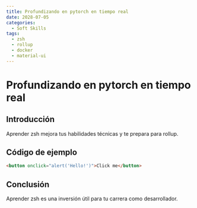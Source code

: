 ```yaml
---
title: Profundizando en pytorch en tiempo real
date: 2028-07-05
categories:
  - Soft Skills
tags:
  - zsh
  - rollup
  - docker
  - material-ui
---
```


# Profundizando en pytorch en tiempo real

## Introducción

Aprender zsh mejora tus habilidades técnicas y te prepara para rollup.

## Código de ejemplo

```html
<button onclick="alert('Hello!')">Click me</button>
```

## Conclusión

Aprender zsh es una inversión útil para tu carrera como desarrollador.